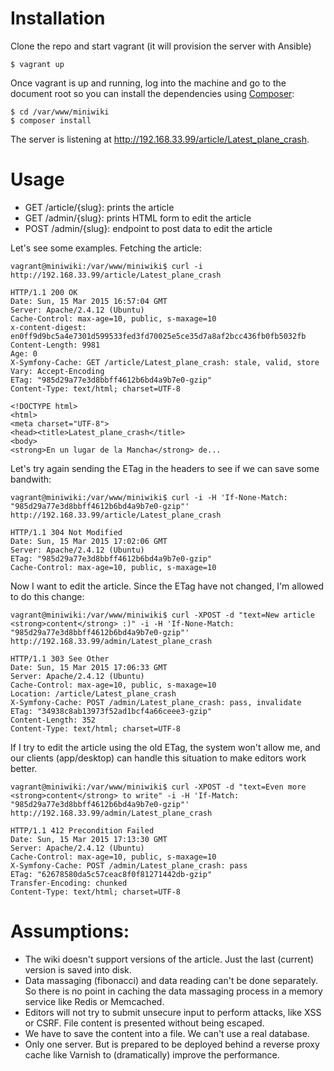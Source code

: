 # Installation
Clone the repo and start vagrant (it will provision the server with Ansible)

    $ vagrant up

Once vagrant is up and running, log into the machine and go to the document root so you can install the dependencies using [Composer](https://getcomposer.org/download/):

    $ cd /var/www/miniwiki
    $ composer install

The server is listening at http://192.168.33.99/article/Latest_plane_crash.

# Usage
- GET /article/{slug}: prints the article
- GET /admin/{slug}: prints HTML form to edit the article
- POST /admin/{slug}: endpoint to post data to edit the article


Let's see some examples. Fetching the article:

    vagrant@miniwiki:/var/www/miniwiki$ curl -i http://192.168.33.99/article/Latest_plane_crash
    
    HTTP/1.1 200 OK
    Date: Sun, 15 Mar 2015 16:57:04 GMT
    Server: Apache/2.4.12 (Ubuntu)
    Cache-Control: max-age=10, public, s-maxage=10
    x-content-digest: en0ff9d9bc5a4e7301d599533fed3fd70025e5ce35d7a8af2bcc436fb0fb5032fb
    Content-Length: 9981
    Age: 0
    X-Symfony-Cache: GET /article/Latest_plane_crash: stale, valid, store
    Vary: Accept-Encoding
    ETag: "985d29a77e3d8bbff4612b6bd4a9b7e0-gzip"
    Content-Type: text/html; charset=UTF-8

    <!DOCTYPE html>
    <html>
    <meta charset="UTF-8">
    <head><title>Latest_plane_crash</title>
    <body>
    <strong>En un lugar de la Mancha</strong> de...
    
Let's try again sending the ETag in the headers to see if we can save some bandwith:
    
    vagrant@miniwiki:/var/www/miniwiki$ curl -i -H 'If-None-Match: "985d29a77e3d8bbff4612b6bd4a9b7e0-gzip"' http://192.168.33.99/article/Latest_plane_crash
    
    HTTP/1.1 304 Not Modified
    Date: Sun, 15 Mar 2015 17:02:06 GMT
    Server: Apache/2.4.12 (Ubuntu)
    ETag: "985d29a77e3d8bbff4612b6bd4a9b7e0-gzip"
    Cache-Control: max-age=10, public, s-maxage=10
    
Now I want to edit the article. Since the ETag have not changed, I'm allowed to do this change:

    vagrant@miniwiki:/var/www/miniwiki$ curl -XPOST -d "text=New article <strong>content</strong> :)" -i -H 'If-None-Match: "985d29a77e3d8bbff4612b6bd4a9b7e0-gzip"' http://192.168.33.99/admin/Latest_plane_crash
    
    HTTP/1.1 303 See Other
    Date: Sun, 15 Mar 2015 17:06:33 GMT
    Server: Apache/2.4.12 (Ubuntu)
    Cache-Control: max-age=10, public, s-maxage=10
    Location: /article/Latest_plane_crash
    X-Symfony-Cache: POST /admin/Latest_plane_crash: pass, invalidate
    ETag: "34938c8ab13973f52ad1bcf4a66ceee3-gzip"
    Content-Length: 352
    Content-Type: text/html; charset=UTF-8

If I try to edit the article using the old ETag, the system won't allow me, and our clients (app/desktop) can handle this situation to make editors work better.

    vagrant@miniwiki:/var/www/miniwiki$ curl -XPOST -d "text=Even more <strong>content</strong> to write" -i -H 'If-Match: "985d29a77e3d8bbff4612b6bd4a9b7e0-gzip"' http://192.168.33.99/admin/Latest_plane_crash
    
    HTTP/1.1 412 Precondition Failed
    Date: Sun, 15 Mar 2015 17:13:30 GMT
    Server: Apache/2.4.12 (Ubuntu)
    Cache-Control: max-age=10, public, s-maxage=10
    X-Symfony-Cache: POST /admin/Latest_plane_crash: pass
    ETag: "62678580da5c57ceac8f0f81271442db-gzip"
    Transfer-Encoding: chunked
    Content-Type: text/html; charset=UTF-8


# Assumptions:
- The wiki doesn't support versions of the article. Just the last (current) version is saved into disk.
- Data massaging (fibonacci) and data reading can't be done separately. So there is no point in caching the data massaging process in a memory service like Redis or Memcached.
- Editors will not try to submit unsecure input to perform attacks, like XSS or CSRF. File content is presented without being escaped.
- We have to save the content into a file. We can't use a real database.
- Only one server. But is prepared to be deployed behind a reverse proxy cache like Varnish to (dramatically) improve the performance.